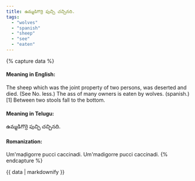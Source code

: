 ```yaml
---
title: ఉమ్మడిగొర్రె పుచ్చి చచ్చినది.
tags:
  - "wolves"
  - "spanish"
  - "sheep"
  - "see"
  - "eaten"
---
```


{% capture data %}
#### Meaning in English:
The sheep which was the joint property of two persons, was deserted and died.
(See No. less.)
The ass of many owners is eaten by wolves. (spanish.)[1]
Between two stools fall to the bottom.

#### Meaning in Telugu:
ఉమ్మడిగొర్రె పుచ్చి చచ్చినది.

#### Romanization:
Um'maḍigorre pucci caccinadi.
Um'madigorre pucci caccinadi.
{% endcapture %}

{{ data | markdownify }}

